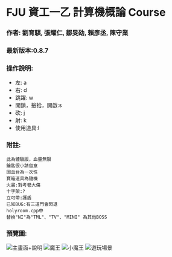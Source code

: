 # FJU 資工一乙 計算機概論 Course
### 作者: 劉育騏, 張耀仁, 鄒旻劭, 賴彥丞, 陳守業 
### 最新版本:0.8.7
### 操作說明:
- 左:   a
- 右:   d
- 跳躍:  w
- 開鎖，撿拾，開啟:s
- 砍:   j
- 射:   k
- 使用道具:l
### 附註:
	此為體驗版，血量無限
	鑰匙很小請留意
	回血台為一次性
	寶箱道具為隨機
	火書:對考卷大傷
	十字架:?
	立可帶:護盾
	已知BUG:有三道門會閃退
	holyroom.cpp中
	替換"NI"為"TML"、"TV"、"MINI" 為其他BOSS
	

### 預覽圖:
![主畫面+說明](https://i.imgur.com/452FLRa.png)
![魔王](https://i.imgur.com/wlghuYb.png)
![小魔王](https://i.imgur.com/hdJQQ4W.png)
![遊玩場景](https://i.imgur.com/fStBnrE.png)
